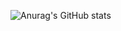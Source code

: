 ![Anurag's GitHub stats](https://github-readme-stats.vercel.app/api?username=pandatotherescue&show_icons=true&theme=cobalt)
